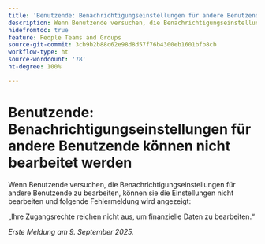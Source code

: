 ```yaml
---
title: 'Benutzende: Benachrichtigungseinstellungen für andere Benutzende können nicht bearbeitet werden'
description: Wenn Benutzende versuchen, die Benachrichtigungseinstellungen für andere Benutzende zu bearbeiten, können sie die Einstellungen nicht bearbeiten und eine Fehlermeldung wird angezeigt.
hidefromtoc: true
feature: People Teams and Groups
source-git-commit: 3cb9b2b88c62e98d8d57f76b4300eb1601bfb8cb
workflow-type: ht
source-wordcount: '78'
ht-degree: 100%

---
```



# Benutzende: Benachrichtigungseinstellungen für andere Benutzende können nicht bearbeitet werden

Wenn Benutzende versuchen, die Benachrichtigungseinstellungen für andere Benutzende zu bearbeiten, können sie die Einstellungen nicht bearbeiten und folgende Fehlermeldung wird angezeigt:

„Ihre Zugangsrechte reichen nicht aus, um finanzielle Daten zu bearbeiten.“

_Erste Meldung am 9. September 2025._

